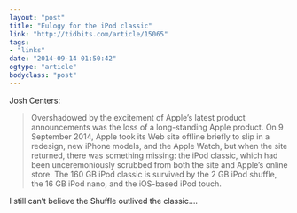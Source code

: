 ```yaml
---
layout: "post"
title: "Eulogy for the iPod classic"
link: "http://tidbits.com/article/15065"
tags: 
- "links"
date: "2014-09-14 01:50:42"
ogtype: "article"
bodyclass: "post"
---
```


Josh Centers:

> Overshadowed by the excitement of Apple’s latest product announcements was the loss of a long-standing Apple product. On 9 September 2014, Apple took its Web site offline briefly to slip in a redesign, new iPhone models, and the Apple Watch, but when the site returned, there was something missing: the iPod classic, which had been unceremoniously scrubbed from both the site and Apple’s online store. The 160 GB iPod classic is survived by the 2 GB iPod shuffle, the 16 GB iPod nano, and the iOS-based iPod touch.

I still can’t believe the Shuffle outlived the classic….